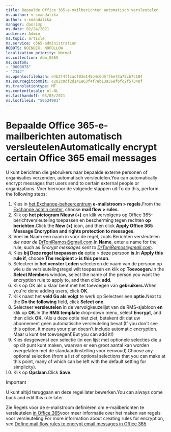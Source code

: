 ```yaml
---
title: Bepaalde Office 365-e-mailberichten automatisch versleutelen
ms.author: v-smandalika
author: v-smandalika
manager: dansimp
ms.date: 02/24/2021
audience: Admin
ms.topic: article
ms.service: o365-administration
ROBOTS: NOINDEX, NOFOLLOW
localization_priority: Normal
ms.collection: Adm_O365
ms.custom:
- "9000078"
- "7342"
ms.openlocfilehash: e4b2f4ffcacf03e145b4c6d5ff6e73a75cb7c184
ms.sourcegitcommit: c202c0df2d141e63f4f7eb13a56efbfc2f57348f
ms.translationtype: MT
ms.contentlocale: nl-NL
ms.lasthandoff: 03/05/2021
ms.locfileid: "50524901"
---
```

# <a name="automatically-encrypt-certain-office-365-email-messages"></a><span data-ttu-id="5ded3-102">Bepaalde Office 365-e-mailberichten automatisch versleutelen</span><span class="sxs-lookup"><span data-stu-id="5ded3-102">Automatically encrypt certain Office 365 email messages</span></span>

<span data-ttu-id="5ded3-103">U kunt berichten die gebruikers naar bepaalde externe personen of organisaties verzenden, automatisch versleutelen.</span><span class="sxs-lookup"><span data-stu-id="5ded3-103">You can automatically encrypt messages that users send to certain external people or organizations.</span></span> <span data-ttu-id="5ded3-104">Voer hiervoor de volgende stappen uit:</span><span class="sxs-lookup"><span data-stu-id="5ded3-104">To do this, perform the following steps:</span></span>

1. <span data-ttu-id="5ded3-105">Kies in [het Exchange-beheercentrum](https://outlook.office365.com/ecp/) **e-mailstroom > regels.**</span><span class="sxs-lookup"><span data-stu-id="5ded3-105">From the [Exchange admin center](https://outlook.office365.com/ecp/), choose **mail flow > rules**.</span></span> 
2. <span data-ttu-id="5ded3-106">Klik op **het pictogram Nieuw (+)** en klik vervolgens op Office 365-berichtversleuteling toepassen en bescherming tegen rechten **op berichten.**</span><span class="sxs-lookup"><span data-stu-id="5ded3-106">Click the **New (+)** icon, and then click **Apply Office 365 Message Encryption and rights protection to messages**.</span></span>
3. <span data-ttu-id="5ded3-107">Voer **in** Naam een naam in voor de regel, zoals Berichten versleutelen *die naar de* DrToniRamos@gmail.com.</span><span class="sxs-lookup"><span data-stu-id="5ded3-107">In **Name**, enter a name for the rule, such as *Encrypt messages sent to DrToniRamos@gmail.com*.</span></span>
4. <span data-ttu-id="5ded3-108">Kies **bij Deze regel toepassen de** optie > deze persoon **is.**</span><span class="sxs-lookup"><span data-stu-id="5ded3-108">In **Apply this rule if**, choose **The recipient > is this person**.</span></span> 
5. <span data-ttu-id="5ded3-109">Selecteer in **het venster Leden** selecteren de naam van de persoon op wie u de versleutelingsregel wilt toepassen en klik op **Toevoegen.**</span><span class="sxs-lookup"><span data-stu-id="5ded3-109">In the **Select Members** window, select the name of the person you want the encryption rule to apply to, and then click **add**.</span></span> 
6. <span data-ttu-id="5ded3-110">Klik op OK als u klaar bent met het toevoegen van **gebruikers.**</span><span class="sxs-lookup"><span data-stu-id="5ded3-110">When you're done adding users, click **OK**.</span></span>
7. <span data-ttu-id="5ded3-111">Klik naast het **veld Ga als volgt** te werk op Selecteer een **optie.**</span><span class="sxs-lookup"><span data-stu-id="5ded3-111">Next to the **Do the following** field, click **Select one**.</span></span> 
8. <span data-ttu-id="5ded3-112">Selecteer **versleutelen** in de vervolgkeuzelijst van de RMS-sjabloon **en** klik op **OK.**</span><span class="sxs-lookup"><span data-stu-id="5ded3-112">In the **RMS template** drop-down menu, select **Encrypt**, and then click **OK**.</span></span> <span data-ttu-id="5ded3-113">(Als u deze optie niet ziet, betekent dit dat uw abonnement geen automatische versleuteling bevat.</span><span class="sxs-lookup"><span data-stu-id="5ded3-113">(If you don't see this option, it means your plan doesn't include automatic encryption.</span></span> <span data-ttu-id="5ded3-114">Maar u kunt het toevoegen!)</span><span class="sxs-lookup"><span data-stu-id="5ded3-114">But you can add it!)</span></span>
9. <span data-ttu-id="5ded3-115">Kies desgewenst een selectie (in een lijst met optionele selecties die u op dit punt kunt maken, waarvan er een groot aantal kan worden overgelaten met de standaardinstelling voor eenvoud).</span><span class="sxs-lookup"><span data-stu-id="5ded3-115">Choose any optional selection (from a list of optional selections that you can make at this point, many of which can be left with the default setting for simplicity).</span></span>
10. <span data-ttu-id="5ded3-116">Klik op **Opslaan**.</span><span class="sxs-lookup"><span data-stu-id="5ded3-116">Click **Save**.</span></span>

> [!IMPORTANT]
> <span data-ttu-id="5ded3-117">U kunt altijd teruggaan en deze regel later bewerken.</span><span class="sxs-lookup"><span data-stu-id="5ded3-117">You can always come back and edit this rule later.</span></span>

<span data-ttu-id="5ded3-118">Zie Regels voor de e-mailstroom definiëren om e-mailberichten te versleutelen [in Office 365](https://docs.microsoft.com/microsoft-365/compliance/define-mail-flow-rules-to-encrypt-email)voor meer informatie over het maken van regels voor versleuteling.</span><span class="sxs-lookup"><span data-stu-id="5ded3-118">For more information about creating rules for encryption, see [Define mail flow rules to encrypt email messages in Office 365](https://docs.microsoft.com/microsoft-365/compliance/define-mail-flow-rules-to-encrypt-email).</span></span>


